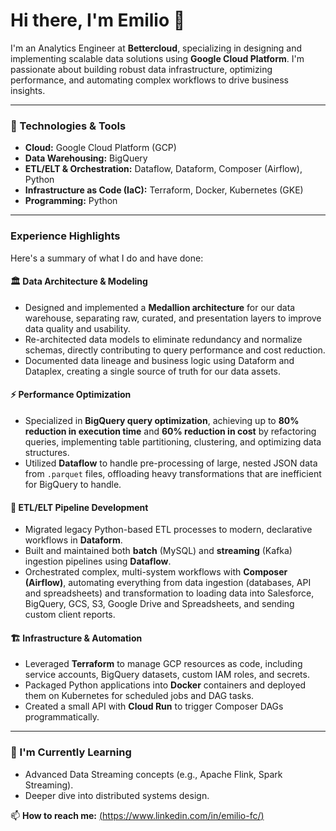 # Hi there, I'm Emilio 👋

I'm an Analytics Engineer at **Bettercloud**, specializing in designing and implementing scalable data solutions using **Google Cloud Platform**. I'm passionate about building robust data infrastructure, optimizing performance, and automating complex workflows to drive business insights.

---

### 🔧 Technologies & Tools

* **Cloud:** Google Cloud Platform (GCP)
* **Data Warehousing:** BigQuery
* **ETL/ELT & Orchestration:** Dataflow, Dataform, Composer (Airflow), Python
* **Infrastructure as Code (IaC):** Terraform, Docker, Kubernetes (GKE)
* **Programming:** Python
---

### Experience Highlights

Here's a summary of what I do and have done:

#### 🏛️ Data Architecture & Modeling
- Designed and implemented a **Medallion architecture** for our data warehouse, separating raw, curated, and presentation layers to improve data quality and usability.
- Re-architected data models to eliminate redundancy and normalize schemas, directly contributing to query performance and cost reduction.
- Documented data lineage and business logic using Dataform and Dataplex, creating a single source of truth for our data assets.

#### ⚡ Performance Optimization
- Specialized in **BigQuery query optimization**, achieving up to **80% reduction in execution time** and **60% reduction in cost** by refactoring queries, implementing table partitioning, clustering, and optimizing data structures.
- Utilized **Dataflow** to handle pre-processing of large, nested JSON data from `.parquet` files, offloading heavy transformations that are inefficient for BigQuery to handle.

#### 🌊 ETL/ELT Pipeline Development
- Migrated legacy Python-based ETL processes to modern, declarative workflows in **Dataform**.
- Built and maintained both **batch** (MySQL) and **streaming** (Kafka) ingestion pipelines using **Dataflow**.
- Orchestrated complex, multi-system workflows with **Composer (Airflow)**, automating everything from data ingestion (databases, API and spreadsheets) and transformation to loading data into Salesforce, BigQuery, GCS, S3, Google Drive and Spreadsheets, and sending custom client reports.

#### 🏗️ Infrastructure & Automation
- Leveraged **Terraform** to manage GCP resources as code, including service accounts, BigQuery datasets, custom IAM roles, and secrets.
- Packaged Python applications into **Docker** containers and deployed them on Kubernetes for scheduled jobs and DAG tasks.
- Created a small API with **Cloud Run** to trigger Composer DAGs programmatically.

---

### 🌱 I'm Currently Learning

* Advanced Data Streaming concepts (e.g., Apache Flink, Spark Streaming).
* Deeper dive into distributed systems design.

📫 **How to reach me:** [(https://www.linkedin.com/in/emilio-fc/)](https://www.linkedin.com/in/emilio-fc/)
